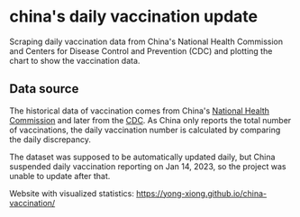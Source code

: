 # china's daily vaccination update
Scraping daily vaccination data from China's National Health Commission and Centers for Disease Control and Prevention (CDC) and plotting the chart to show the vaccination data. 

## Data source
The historical data of vaccination comes from China's [National Health Commission](http://www.nhc.gov.cn/xcs/yqjzqk/list_gzbd.shtml) and later from the [CDC](https://www.chinacdc.cn/jkzt/crb/zl/szkb_11803/jszl_12208/). As China only reports the total number of vaccinations, the daily vaccination number is calculated by comparing the daily discrepancy. 

The dataset was supposed to be automatically updated daily, but China suspended daily vaccination reporting on Jan 14, 2023, so the project was unable to update after that.  

Website with visualized statistics: https://yong-xiong.github.io/china-vaccination/
